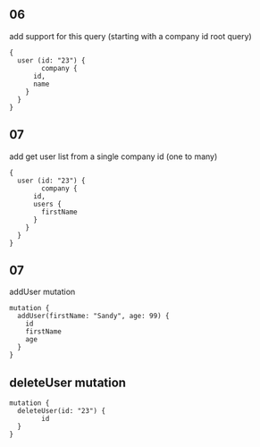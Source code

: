 ## 06

add support for this query (starting with a company id root query)

```
{
  user (id: "23") {
		company {
      id,
      name
    }
  }
}
```

## 07

add get user list from a single company id (one to many)

```
{
  user (id: "23") {
		company {
      id,
      users {
        firstName
      }
    }
  }
}
```

## 07

addUser mutation 

```
mutation {
  addUser(firstName: "Sandy", age: 99) {
    id
    firstName
    age
  }
}
```

## deleteUser mutation

```
mutation {
  deleteUser(id: "23") {
		id
  }
}
```

